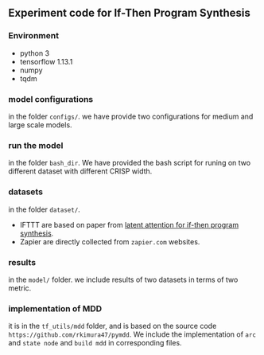 ## Experiment code for If-Then Program Synthesis
### Environment
- python 3
- tensorflow 1.13.1
- numpy
- tqdm

### model configurations
in the folder `configs/`.
we have provide two configurations for medium and large scale models.

### run the model
in the folder `bash_dir`.
We have provided the bash script for runing on two different dataset with different CRISP width.


### datasets
in the folder `dataset/`.
- IFTTT are based on paper from [latent attention for if-then program synthesis](https://papers.nips.cc/paper/6284-latent-attention-for-if-then-program-synthesis.pdf).
- Zapier are directly collected from `zapier.com` websites.

### results
in the `model/` folder. we include results of two datasets in terms of two metric.

### implementation of MDD
it is in the `tf_utils/mdd` folder, and is based on the source code `https://github.com/rkimura47/pymdd`. We include the implementation of `arc` and `state node` and `build mdd` in corresponding files.
